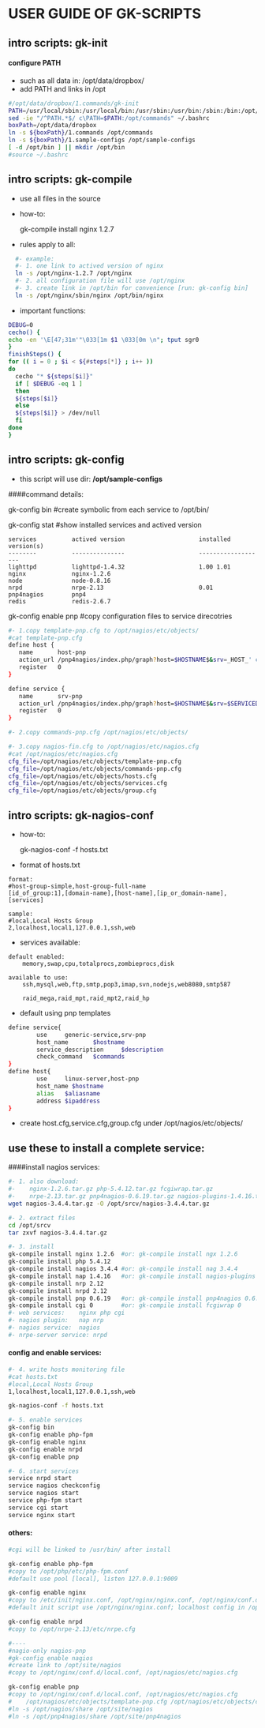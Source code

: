 USER GUIDE OF GK-SCRIPTS
==========================

## intro scripts: gk-init
#### configure PATH
* such as all data in: /opt/data/dropbox/
* add PATH and links in /opt

```bash
#/opt/data/dropbox/1.commands/gk-init
PATH=/usr/local/sbin:/usr/local/bin:/usr/sbin:/usr/bin:/sbin:/bin:/opt/bin:/opt/commands
sed -ie "/^PATH.*$/ c\PATH=$PATH:/opt/commands" ~/.bashrc
boxPath=/opt/data/dropbox
ln -s ${boxPath}/1.commands /opt/commands
ln -s ${boxPath}/1.sample-configs /opt/sample-configs
[ -d /opt/bin ] || mkdir /opt/bin
#source ~/.bashrc
```

## intro scripts: gk-compile
* use all files in the source
* how-to:

  gk-compile install nginx 1.2.7
* rules apply to all:

```bash
  #- example:
  #- 1. one link to actived version of nginx
  ln -s /opt/nginx-1.2.7 /opt/nginx
  #- 2. all configuration file will use /opt/nginx
  #- 3. create link in /opt/bin for convenience [run: gk-config bin]
  ln -s /opt/nginx/sbin/nginx /opt/bin/nginx
```
* important functions:

```bash
DEBUG=0
cecho() {
echo -en '\E[47;31m'"\033[1m $1 \033[0m \n"; tput sgr0
}
finishSteps() {
for (( i = 0 ; $i < ${#steps[*]} ; i++ ))
do
  cecho "* ${steps[$i]}"
  if [ $DEBUG -eq 1 ]
  then
  ${steps[$i]}
  else
  ${steps[$i]} > /dev/null
  fi
done
}
```


## intro scripts: gk-config
* this script will use dir: **/opt/sample-configs**


####command details:

gk-config bin		#create symbolic from each service to /opt/bin/

gk-config stat	#show installed services and actived version

```
services          actived version                     installed version(s)          
--------          ---------------                     -------------------           
lighttpd          lighttpd-1.4.32                     1.00 1.01                     
nginx             nginx-1.2.6                                                       
node              node-0.8.16                                                       
nrpd              nrpe-2.13                           0.01                          
pnp4nagios        pnp4                                                              
redis             redis-2.6.7      
```
gk-config enable pnp	#copy configuration files to service direcotries

```bash
#- 1.copy template-pnp.cfg to /opt/nagios/etc/objects/
#cat template-pnp.cfg
define host {
   name       host-pnp
   action_url /pnp4nagios/index.php/graph?host=$HOSTNAME$&srv=_HOST_' class='tips' rel='/pnp4nagios/index.php/popup?host=$HOSTNAME$&srv=_HOST_
   register   0
}

define service {
   name       srv-pnp
   action_url /pnp4nagios/index.php/graph?host=$HOSTNAME$&srv=$SERVICEDESC$' class='tips' rel='/pnp4nagios/index.php/popup?host=$HOSTNAME$&srv=$SERVICEDESC$
   register   0
}

#- 2.copy commands-pnp.cfg /opt/nagios/etc/objects/

#- 3.copy nagios-fin.cfg to /opt/nagios/etc/nagios.cfg
#cat /opt/nagios/etc/nagios.cfg
cfg_file=/opt/nagios/etc/objects/template-pnp.cfg
cfg_file=/opt/nagios/etc/objects/commands-pnp.cfg
cfg_file=/opt/nagios/etc/objects/hosts.cfg
cfg_file=/opt/nagios/etc/objects/services.cfg
cfg_file=/opt/nagios/etc/objects/group.cfg
```


## intro scripts: gk-nagios-conf
* how-to:

  gk-nagios-conf -f hosts.txt
* format of hosts.txt

```csv
format:
#host-group-simple,host-group-full-name
[id_of_group:1],[domain-name],[host-name],[ip_or_domain-name],[services]

sample:
#local,Local Hosts Group
2,localhost,local1,127.0.0.1,ssh,web
```
* services available:

```
default enabled:
	memory,swap,cpu,totalprocs,zombieprocs,disk

available to use:
	ssh,mysql,web,ftp,smtp,pop3,imap,svn,nodejs,web8080,smtp587

	raid_mega,raid_mpt,raid_mpt2,raid_hp
```

* default using pnp templates

```bash
define service{
        use     generic-service,srv-pnp
        host_name       $hostname
        service_description     $description
        check_command   $commands
}
define host{
        use     linux-server,host-pnp
        host_name $hostname
        alias   $aliasname
        address $ipaddress
}
```

* create host.cfg,service.cfg,group.cfg under /opt/nagios/etc/objects/ 

## use these to install a complete service:

####install nagios services:

```bash
#- 1. also download:
#-    nginx-1.2.6.tar.gz php-5.4.12.tar.gz fcgiwrap.tar.gz
#-    nrpe-2.13.tar.gz pnp4nagios-0.6.19.tar.gz nagios-plugins-1.4.16.tar.gz
wget nagios-3.4.4.tar.gz -O /opt/srcv/nagios-3.4.4.tar.gz

#- 2. extract files
cd /opt/srcv
tar zxvf nagios-3.4.4.tar.gz

#- 3. install 
gk-compile install nginx 1.2.6	#or: gk-compile install ngx 1.2.6
gk-compile install php 5.4.12
gk-compile install nagios 3.4.4	#or: gk-compile install nag 3.4.4
gk-compile install nap 1.4.16	#or: gk-compile install nagios-plugins 1.4.16
gk-compile install nrp 2.12
gk-compile install nrpd 2.12
gk-compile install pnp 0.6.19	#or: gk-compile install pnp4nagios 0.6.19
gk-compile install cgi 0		#or: gk-compile install fcgiwrap 0
#- web services:	nginx php cgi
#- nagios plugin:	nap nrp
#- nagios service:	nagios
#- nrpe-server service:	nrpd
```

#### config and enable services:

```bash
#- 4. write hosts monitoring file
#cat hosts.txt
#local,Local Hosts Group
1,localhost,local1,127.0.0.1,ssh,web

gk-nagios-conf -f hosts.txt

#- 5. enable services
gk-config bin
gk-config enable php-fpm
gk-config enable nginx
gk-config enable nrpd
gk-config enable pnp

#- 6. start services
service nrpd start
service nagios checkconfig
service nagios start
service php-fpm start
service cgi start
service nginx start
```

#### others:

```bash
#cgi will be linked to /usr/bin/ after install

gk-config enable php-fpm
#copy to /opt/php/etc/php-fpm.conf
#default use pool [local], listen 127.0.0.1:9009

gk-config enable nginx
#copy to /etc/init/nginx.conf, /opt/nginx/nginx.conf, /opt/nginx/conf.d/local.conf
#default init script use /opt/nginx/nginx.conf; localhost config in /opt/nginx/conf.d/local.conf

gk-config enable nrpd
#copy to /opt/nrpe-2.13/etc/nrpe.cfg

#----
#nagio-only nagios-pnp
#gk-config enable nagios
#create link to /opt/site/nagios
#copy to /opt/nginx/conf.d/local.conf, /opt/nagios/etc/nagios.cfg

gk-config enable pnp
#copy to /opt/nginx/conf.d/local.conf, /opt/nagios/etc/nagios.cfg
#	 /opt/nagios/etc/objects/template-pnp.cfg /opt/nagios/etc/objects/commands-pnp.cfg
#ln -s /opt/nagios/share /opt/site/nagios
#ln -s /opt/pnp4nagios/share /opt/site/pnp4nagios


```
